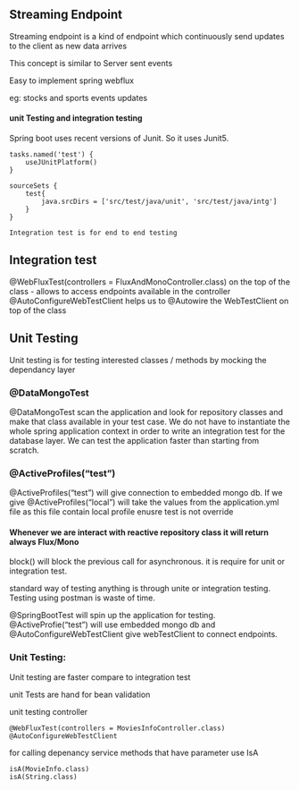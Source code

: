 ## Streaming Endpoint

Streaming endpoint is a kind of endpoint which continuously send updates to the client as new data arrives

This concept is similar to Server sent events

Easy to implement spring webflux

eg: stocks and sports events updates

####  unit Testing and integration testing 

Spring boot uses recent versions of Junit. So it uses Junit5.

    tasks.named('test') {
	    useJUnitPlatform()
    }

    sourceSets {
        test{
            java.srcDirs = ['src/test/java/unit', 'src/test/java/intg']
        }
    }

    Integration test is for end to end testing

## Integration test

@WebFluxTest(controllers = FluxAndMonoController.class) on the top of the class - allows to access endpoints available in the controller
@AutoConfigureWebTestClient helps us to @Autowire the WebTestClient on top of the class

## Unit Testing

Unit testing is for testing interested classes / methods by mocking the dependancy layer

### @DataMongoTest
@DataMongoTest  scan the application and look for repository classes and make that class available in your test case. We do not have to instantiate the whole spring application context in order to write an integration test for the database layer. We can test the application faster than starting from scratch.

### @ActiveProfiles(“test”)
@ActiveProfiles(“test”)  will give connection to embedded mongo db. If we give @ActiveProfiles(“local”) will take the values from the application.yml file as this file contain local profile enusre test is not override

#### Whenever we are interact with reactive repository class it will return always Flux/Mono

block() will block the previous call for asynchronous. it is require for unit or integration test.

standard way of testing anything is through unite or integration testing. Testing using postman is waste of time.

@SpringBootTest will spin up the application for testing. @ActiveProfie(“test”) will use embedded mongo db and @AutoConfigureWebTestClient give webTestClient to connect endpoints.

### Unit Testing:

Unit testing are faster compare to integration test

unit Tests are hand for bean validation

unit testing controller

	@WebFluxTest(controllers = MoviesInfoController.class)
	@AutoConfigureWebTestClient

	
for calling depenancy service methods that have parameter use IsA
	
    isA(MovieInfo.class)
	isA(String.class)

